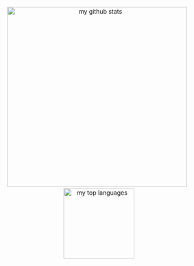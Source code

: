 <p align="center">
  <img src="https://github-readme-stats.vercel.app/api?username=ngzhio&show_icons=true" alt="my github stats" width="420"/>
  &nbsp;
  <img src="https://github-readme-stats.vercel.app/api/top-langs/?username=ngzhio&layout=compact" alt="my top languages" height="165">
</p>
